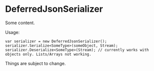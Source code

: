 # DeferredJsonSerializer

Some content.

Usage:
```
var serializer = new DeferredJsonSerializer();
serializer.Serialize<SomeType>(someObject, Stream);
serializer.Deserialize<SomeType>(Stream); // currently works with objects only. Lists/Arrays not working.
```

Things are subject to change.
